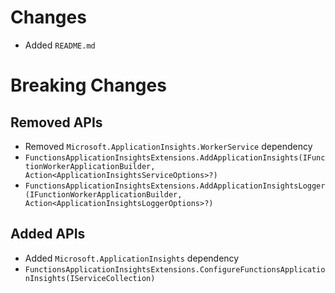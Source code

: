 # Changes

- Added `README.md`

# Breaking Changes

## Removed APIs

- Removed `Microsoft.ApplicationInsights.WorkerService` dependency
- `FunctionsApplicationInsightsExtensions.AddApplicationInsights(IFunctionWorkerApplicationBuilder, Action<ApplicationInsightsServiceOptions>?)`
- `FunctionsApplicationInsightsExtensions.AddApplicationInsightsLogger(IFunctionWorkerApplicationBuilder, Action<ApplicationInsightsLoggerOptions>?)`

## Added APIs

- Added `Microsoft.ApplicationInsights` dependency
- `FunctionsApplicationInsightsExtensions.ConfigureFunctionsApplicationInsights(IServiceCollection)`
